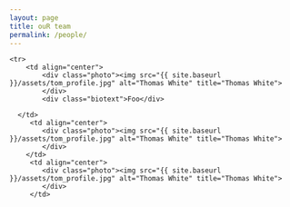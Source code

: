 ```yaml
---
layout: page
title: ouR team
permalink: /people/
---
```


<style>

.photo{
  float:right;
  max-width: 200px;
  min-width: 170px;
  max-height: 210px;
  min-height: 170;
  margin: 0.0em;
  padding: 0.0em;
  margin-left:0.1em;
  margin-right:0.0em;
}

.biotext {
    float:left;
    min-width: 200px;
    margin-left:0.1em;
    margin-right:0.0em;
}

</style>

<body>
<table width="100%" align="center">

    <tr> 
        <td align="center">
            <div class="photo"><img src="{{ site.baseurl }}/assets/tom_profile.jpg" alt="Thomas White" title="Thomas White">
            </div>
            <div class="biotext">Foo</div>

      </td>
         <td align="center">
            <div class="photo"><img src="{{ site.baseurl }}/assets/tom_profile.jpg" alt="Thomas White" title="Thomas White">
            </div>
        </td>
         <td align="center">
            <div class="photo"><img src="{{ site.baseurl }}/assets/tom_profile.jpg" alt="Thomas White" title="Thomas White">
            </div>
         </td>

</table>
</body>



